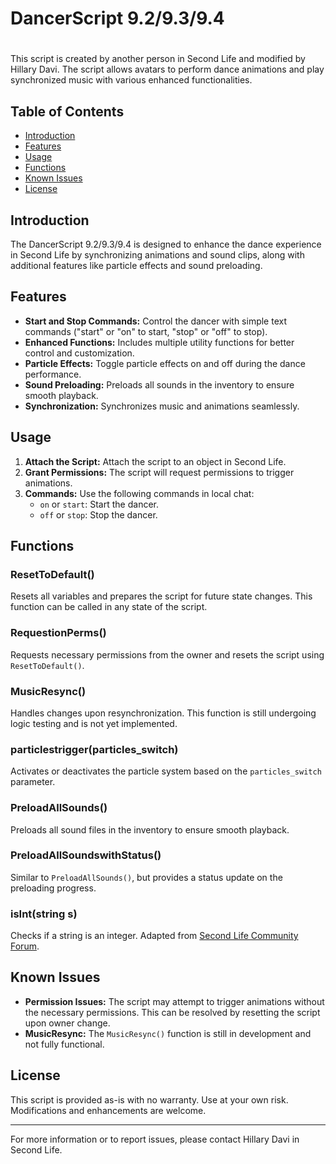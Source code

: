 # DancerScript 9.2/9.3/9.4
#

This script is created by another person in Second Life and modified by Hillary Davi. The script allows avatars to perform dance animations and play synchronized music with various enhanced functionalities.

## Table of Contents
- [Introduction](#introduction)
- [Features](#features)
- [Usage](#usage)
- [Functions](#functions)
- [Known Issues](#known-issues)
- [License](#license)

## Introduction
The DancerScript 9.2/9.3/9.4 is designed to enhance the dance experience in Second Life by synchronizing animations and sound clips, along with additional features like particle effects and sound preloading. 

## Features
- **Start and Stop Commands:** Control the dancer with simple text commands ("start" or "on" to start, "stop" or "off" to stop).
- **Enhanced Functions:** Includes multiple utility functions for better control and customization.
- **Particle Effects:** Toggle particle effects on and off during the dance performance.
- **Sound Preloading:** Preloads all sounds in the inventory to ensure smooth playback.
- **Synchronization:** Synchronizes music and animations seamlessly.

## Usage
1. **Attach the Script:** Attach the script to an object in Second Life.
2. **Grant Permissions:** The script will request permissions to trigger animations.
3. **Commands:** Use the following commands in local chat:
   - `on` or `start`: Start the dancer.
   - `off` or `stop`: Stop the dancer.

## Functions
### ResetToDefault()
Resets all variables and prepares the script for future state changes. This function can be called in any state of the script.

### RequestionPerms()
Requests necessary permissions from the owner and resets the script using `ResetToDefault()`.

### MusicResync()
Handles changes upon resynchronization. This function is still undergoing logic testing and is not yet implemented.

### particlestrigger(particles_switch)
Activates or deactivates the particle system based on the `particles_switch` parameter.

### PreloadAllSounds()
Preloads all sound files in the inventory to ensure smooth playback.

### PreloadAllSoundswithStatus()
Similar to `PreloadAllSounds()`, but provides a status update on the preloading progress.

### isInt(string s)
Checks if a string is an integer. Adapted from [Second Life Community Forum](https://community.secondlife.com/forums/topic/108716-check-if-integer/).

## Known Issues
- **Permission Issues:** The script may attempt to trigger animations without the necessary permissions. This can be resolved by resetting the script upon owner change.
- **MusicResync:** The `MusicResync()` function is still in development and not fully functional.

## License
This script is provided as-is with no warranty. Use at your own risk. Modifications and enhancements are welcome.

---

For more information or to report issues, please contact Hillary Davi in Second Life.

